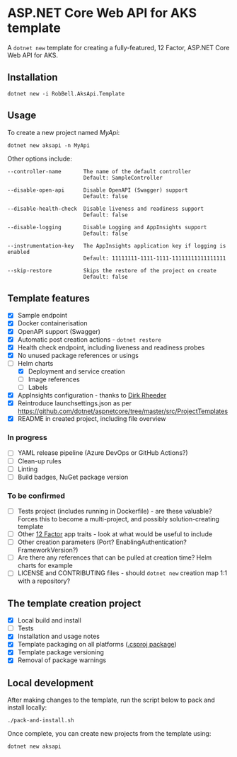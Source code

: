 # ASP.NET Core Web API for AKS template

A `dotnet new` template for creating a fully-featured, 12 Factor, ASP.NET Core Web API for AKS.

## Installation

```
dotnet new -i RobBell.AksApi.Template
```

## Usage

To create a new project named *MyApi*:

```
dotnet new aksapi -n MyApi
```

Other options include:

```
--controller-name       The name of the default controller
                        Default: SampleController

--disable-open-api      Disable OpenAPI (Swagger) support
                        Default: false

--disable-health-check  Disable liveness and readiness support
                        Default: false

--disable-logging       Disable Logging and AppInsights support
                        Default: false

--instrumentation-key   The AppInsights application key if logging is enabled
                        Default: 11111111-1111-1111-11111111111111111

--skip-restore          Skips the restore of the project on create
                        Default: false

```

## Template features

- [x] Sample endpoint
- [x] Docker containerisation
- [x] OpenAPI support (Swagger)
- [x] Automatic post creation actions - `dotnet restore`
- [x] Health check endpoint, including liveness and readiness probes
- [x] No unused package references or usings
- [ ] Helm charts
    - [x] Deployment and service creation
    - [ ] Image references
    - [ ] Labels
- [x] AppInsights configuration - thanks to [Dirk Rheeder](https://github.com/dirkrheeder)
- [x] Reintroduce launchsettings.json as per https://github.com/dotnet/aspnetcore/tree/master/src/ProjectTemplates
- [x] README in created project, including file overview

### In progress
- [ ] YAML release pipeline (Azure DevOps or GitHub Actions?)
- [ ] Clean-up rules
- [ ] Linting
- [ ] Build badges, NuGet package version

### To be confirmed

- [ ] Tests project (includes running in Dockerfile) - are these valuable? Forces this to become a multi-project, and possibly solution-creating template
- [ ] Other [12 Factor](https://12factor.net/) app traits - look at what would be useful to include
- [ ] Other creation parameters (Port? EnablingAuthentication? FrameworkVersion?)
- [ ] Are there any references that can be pulled at creation time? Helm charts for example
- [ ] LICENSE and CONTRIBUTING files - should `dotnet new` creation map 1:1 with a repository? 

## The template creation project

- [x] Local build and install
- [ ] Tests
- [x] Installation and usage notes
- [x] Template packaging on all platforms ([.csproj package](https://docs.microsoft.com/en-us/dotnet/core/tools/custom-templates#packing-a-template-into-a-nuget-package-nupkg-file))
- [x] Template package versioning
- [x] Removal of package warnings

## Local development

After making changes to the template, run the script below to pack and install locally:

```
./pack-and-install.sh
``` 

Once complete, you can create new projects from the template using:

```
dotnet new aksapi
```
